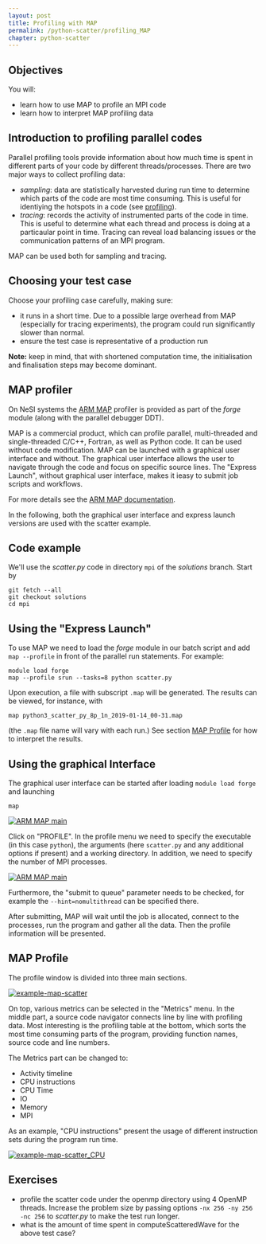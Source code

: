 ```yaml
---
layout: post
title: Profiling with MAP
permalink: /python-scatter/profiling_MAP
chapter: python-scatter
---
```


## Objectives

You will:

* learn how to use MAP to profile an MPI code
* learn how to interpret MAP profiling data

## Introduction to profiling parallel codes

Parallel profiling tools provide information about how much time is spent in different parts of your code by different threads/processes.
There are two major ways to collect profiling data: 
 * *sampling*: data are statistically harvested during run time to determine which parts of the code are most time consuming. This is useful for identiying the hotspots in a code (see [profiling](https://nesi.github.io/perf-training/python-scatter/profiling)).
 * *tracing*: records the activity of instrumented parts of the code in time. This is useful to determine what each thread and process is doing at a particaular point in time. Tracing can reveal load balancing issues or the communication patterns of an MPI program. 

MAP can be used both for sampling and tracing.

## Choosing your test case

Choose your profiling case carefully, making sure:
* it runs in a short time. Due to a possible large overhead from MAP (especially for tracing experiments), the program could run significantly slower than normal.
* ensure the test case is representative of a production run

**Note:** keep in mind, that with shortened computation time, the initialisation and finalisation steps may become dominant.


## MAP profiler

On NeSI systems the [ARM MAP](https://www.arm.com/products/development-tools/server-and-hpc/forge/map) profiler is provided as part of the *forge* module (along with the parallel debugger DDT).

MAP is a commercial product, which can profile parallel, multi-threaded and single-threaded C/C++, Fortran, as well as Python code. It can be used without code modification.
MAP can be launched with a graphical user interface and without. The graphical user interface allows the user to navigate through the code and focus on specific source lines. The "Express Launch", without graphical user interface, makes it ieasy to submit job scripts and workflows.

For more details see the [ARM MAP documentation](https://developer.arm.com/docs/101136/latest/map).

In the following, both the graphical user interface and express launch versions are used with the scatter example.

## Code example

We'll use the *scatter.py* code in directory `mpi` of the *solutions* branch. Start by

```
git fetch --all
git checkout solutions
cd mpi
```

## Using the "Express Launch"

To use MAP we need to load the *forge* module in our batch script and add `map --profile` in front of the parallel run statements. For example:
```
module load forge
map --profile srun --tasks=8 python scatter.py
```
Upon execution, a file with subscript `.map` will be generated. The results can be viewed, for instance, with
```
map python3_scatter_py_8p_1n_2019-01-14_00-31.map
```
(the `.map` file name will vary with each run.) See section [MAP Profile](#map-profile) for how to interpret the results.

## Using the graphical Interface

The graphical user interface can be started after loading `module load forge` and launching
```
map
```

[![ARM MAP main](images/ARM_MAP_main.png)](images/ARM_MAP_main.png)

Click on "PROFILE". In the profile menu we need to specify the executable (in this case `python`), the arguments (here `scatter.py` and any additional options if present) and a working directory. In addition, we need to specify the number of MPI processes.

[![ARM MAP main](images/ARM_MAP_run.png)](images/ARM_MAP_run.png)

Furthermore, the "submit to queue" parameter needs to be checked, for example the `--hint=nomultithread` can be specified there.

After submitting, MAP will wait until the job is allocated, connect to the processes, run the program and gather all the data. Then the profile information will be presented.

## MAP Profile

The profile window is divided into three main sections.

[![example-map-scatter](images/ARM_MAP_scatter_mpi.png)](images/ARM_MAP_scatter_mpi.png)

On top, various metrics can be selected in the "Metrics" menu.
In the middle part, a source code navigator connects line by line with profiling data.
Most interesting is the profiling table at the bottom, which sorts the most time consuming parts of the program, providing
function names, source code and line numbers.

The Metrics part can be changed to:
* Activity timeline
* CPU instructions
* CPU Time
* IO
* Memory
* MPI

As an example, "CPU instructions" present the usage of different instruction sets during the program run time.

[![example-map-scatter_CPU](images/ARM_MAP_scatter_mpi_CPU.png)](images/ARM_MAP_scatter_mpi_CPU.png)

## Exercises

 * profile the scatter code under the openmp directory using 4 OpenMP threads. Increase the problem size by passing options `-nx 256 -ny 256 -nc 256` to *scatter.py* to make the test run longer.
 * what is the amount of time spent in computeScatteredWave for the above test case?
